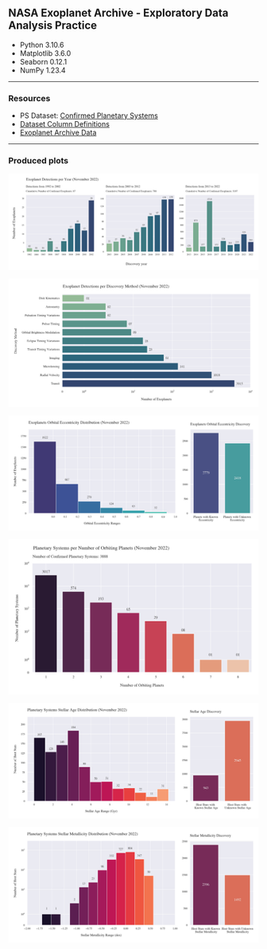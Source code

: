## NASA Exoplanet Archive - Exploratory Data Analysis Practice

* Python 3.10.6
* Matplotlib 3.6.0
* Seaborn 0.12.1
* NumPy 1.23.4

---
### Resources
* PS Dataset: [Confirmed Planetary Systems](https://exoplanetarchive.ipac.caltech.edu/cgi-bin/TblView/nph-tblView?app=ExoTbls&config=PS)
* [Dataset Column Definitions](https://exoplanetarchive.ipac.caltech.edu/docs/API_PS_columns.html)
* [Exoplanet Archive Data](https://exoplanetarchive.ipac.caltech.edu/)
---

### Produced plots

<p align='left'>
  <img src='https://raw.githubusercontent.com/cmd098/planetary-systems-eda/main/img/Exoplanet%20Detections%20per%20Year%20(Nov%202022).png'/>
</p>

<p align='left'>
  <img src='https://raw.githubusercontent.com/cmd098/planetary-systems-eda/main/img/Exoplanet%20Detections%20per%20Discovery%20Method%20(Nov%202022).png'/>
</p>

<p align='left'>
  <img src='https://raw.githubusercontent.com/cmd098/planetary-systems-eda/main/img/Exoplanets%20Orbital%20Eccentricity%20Distribution%20(Nov%202022).png'/>
</p>

<p align='left'>
  <img src='https://raw.githubusercontent.com/cmd098/planetary-systems-eda/main/img/Planetary%20Systems%20per%20Number%20of%20Orbiting%20Planets%20(Nov%202022).png'/>
</p>

<p align='left'>
  <img src='https://raw.githubusercontent.com/cmd098/planetary-systems-eda/main/img/Planetary%20Systems%20Stellar%20Age%20Distribution%20(Nov%202022).png'/>
</p>

<p align='left'>
  <img src='https://raw.githubusercontent.com/cmd098/planetary-systems-eda/main/img/Planetary%20Systems%20Stellar%20Metallicity%20Distribution%20(Nov%202022).png'/>
</p>